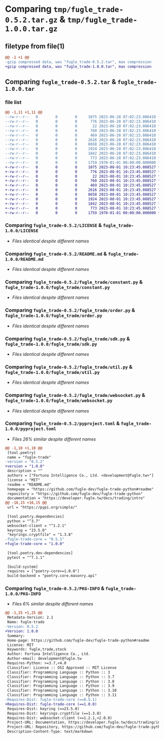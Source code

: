 # Comparing `tmp/fugle_trade-0.5.2.tar.gz` & `tmp/fugle_trade-1.0.0.tar.gz`

## filetype from file(1)

```diff
@@ -1 +1 @@
-gzip compressed data, was "fugle_trade-0.5.2.tar", max compression
+gzip compressed data, was "fugle_trade-1.0.0.tar", max compression
```

## Comparing `fugle_trade-0.5.2.tar` & `fugle_trade-1.0.0.tar`

### file list

```diff
@@ -1,11 +1,11 @@
--rw-r--r--   0        0        0     1075 2023-06-28 07:02:23.086410 fugle_trade-0.5.2/LICENSE
--rw-r--r--   0        0        0      776 2023-06-28 07:02:23.086410 fugle_trade-0.5.2/README.md
--rw-r--r--   0        0        0       22 2023-06-28 07:02:23.086410 fugle_trade-0.5.2/fugle_trade/__init__.py
--rw-r--r--   0        0        0      760 2023-06-28 07:02:23.086410 fugle_trade-0.5.2/fugle_trade/constant.py
--rw-r--r--   0        0        0      469 2023-06-28 07:02:23.086410 fugle_trade-0.5.2/fugle_trade/init.py
--rw-r--r--   0        0        0     2616 2023-06-28 07:02:23.086410 fugle_trade-0.5.2/fugle_trade/order.py
--rw-r--r--   0        0        0     8658 2023-06-28 07:02:23.086410 fugle_trade-0.5.2/fugle_trade/sdk.py
--rw-r--r--   0        0        0     1924 2023-06-28 07:02:23.086410 fugle_trade-0.5.2/fugle_trade/util.py
--rw-r--r--   0        0        0     1842 2023-06-28 07:02:23.086410 fugle_trade-0.5.2/fugle_trade/websocket.py
--rw-r--r--   0        0        0      773 2023-06-28 07:02:23.086410 fugle_trade-0.5.2/pyproject.toml
--rw-r--r--   0        0        0     1759 1970-01-01 00:00:00.000000 fugle_trade-0.5.2/PKG-INFO
+-rw-r--r--   0        0        0     1075 2023-08-01 10:23:45.088527 fugle_trade-1.0.0/LICENSE
+-rw-r--r--   0        0        0      776 2023-08-01 10:23:45.088527 fugle_trade-1.0.0/README.md
+-rw-r--r--   0        0        0       22 2023-08-01 10:23:45.088527 fugle_trade-1.0.0/fugle_trade/__init__.py
+-rw-r--r--   0        0        0      760 2023-08-01 10:23:45.088527 fugle_trade-1.0.0/fugle_trade/constant.py
+-rw-r--r--   0        0        0      469 2023-08-01 10:23:45.088527 fugle_trade-1.0.0/fugle_trade/init.py
+-rw-r--r--   0        0        0     2616 2023-08-01 10:23:45.088527 fugle_trade-1.0.0/fugle_trade/order.py
+-rw-r--r--   0        0        0     8658 2023-08-01 10:23:45.088527 fugle_trade-1.0.0/fugle_trade/sdk.py
+-rw-r--r--   0        0        0     1924 2023-08-01 10:23:45.088527 fugle_trade-1.0.0/fugle_trade/util.py
+-rw-r--r--   0        0        0     1842 2023-08-01 10:23:45.088527 fugle_trade-1.0.0/fugle_trade/websocket.py
+-rw-r--r--   0        0        0      773 2023-08-01 10:23:45.088527 fugle_trade-1.0.0/pyproject.toml
+-rw-r--r--   0        0        0     1759 1970-01-01 00:00:00.000000 fugle_trade-1.0.0/PKG-INFO
```

### Comparing `fugle_trade-0.5.2/LICENSE` & `fugle_trade-1.0.0/LICENSE`

 * *Files identical despite different names*

### Comparing `fugle_trade-0.5.2/README.md` & `fugle_trade-1.0.0/README.md`

 * *Files identical despite different names*

### Comparing `fugle_trade-0.5.2/fugle_trade/constant.py` & `fugle_trade-1.0.0/fugle_trade/constant.py`

 * *Files identical despite different names*

### Comparing `fugle_trade-0.5.2/fugle_trade/order.py` & `fugle_trade-1.0.0/fugle_trade/order.py`

 * *Files identical despite different names*

### Comparing `fugle_trade-0.5.2/fugle_trade/sdk.py` & `fugle_trade-1.0.0/fugle_trade/sdk.py`

 * *Files identical despite different names*

### Comparing `fugle_trade-0.5.2/fugle_trade/util.py` & `fugle_trade-1.0.0/fugle_trade/util.py`

 * *Files identical despite different names*

### Comparing `fugle_trade-0.5.2/fugle_trade/websocket.py` & `fugle_trade-1.0.0/fugle_trade/websocket.py`

 * *Files identical despite different names*

### Comparing `fugle_trade-0.5.2/pyproject.toml` & `fugle_trade-1.0.0/pyproject.toml`

 * *Files 26% similar despite different names*

```diff
@@ -1,10 +1,10 @@
 [tool.poetry]
 name = "fugle-trade"
-version = "0.5.2"
+version = "1.0.0"
 description = ""
 authors = ["Fortuna Intelligence Co., Ltd. <development@fugle.tw>"]
 license = "MIT"
 readme = "README.md"
 homepage = "https://github.com/fugle-dev/fugle-trade-python#readme"
 repository = "https://github.com/fugle-dev/fugle-trade-python"
 documentation = "https://developer.fugle.tw/docs/trading/intro"
@@ -16,15 +16,15 @@
 url = "https://pypi.org/simple/"
 
 [tool.poetry.dependencies]
 python = "^3.7"
 websocket-client = "^1.2.1"
 keyring = "23.5.0"
 "keyrings.cryptfile" = "1.3.8"
-fugle-trade-core = "0.5.1"
+fugle-trade-core = "1.0.0"
 
 [tool.poetry.dev-dependencies]
 pytest = "^7.1.1"
 
 [build-system]
 requires = ["poetry-core>=1.0.0"]
 build-backend = "poetry.core.masonry.api"
```

### Comparing `fugle_trade-0.5.2/PKG-INFO` & `fugle_trade-1.0.0/PKG-INFO`

 * *Files 6% similar despite different names*

```diff
@@ -1,25 +1,25 @@
 Metadata-Version: 2.1
 Name: fugle-trade
-Version: 0.5.2
+Version: 1.0.0
 Summary: 
 Home-page: https://github.com/fugle-dev/fugle-trade-python#readme
 License: MIT
 Keywords: fugle,trade,stock
 Author: Fortuna Intelligence Co., Ltd.
 Author-email: development@fugle.tw
 Requires-Python: >=3.7,<4.0
 Classifier: License :: OSI Approved :: MIT License
 Classifier: Programming Language :: Python :: 3
 Classifier: Programming Language :: Python :: 3.7
 Classifier: Programming Language :: Python :: 3.8
 Classifier: Programming Language :: Python :: 3.9
 Classifier: Programming Language :: Python :: 3.10
 Classifier: Programming Language :: Python :: 3.11
-Requires-Dist: fugle-trade-core (==0.5.1)
+Requires-Dist: fugle-trade-core (==1.0.0)
 Requires-Dist: keyring (==23.5.0)
 Requires-Dist: keyrings.cryptfile (==1.3.8)
 Requires-Dist: websocket-client (>=1.2.1,<2.0.0)
 Project-URL: Documentation, https://developer.fugle.tw/docs/trading/intro
 Project-URL: Repository, https://github.com/fugle-dev/fugle-trade-python
 Description-Content-Type: text/markdown
```

